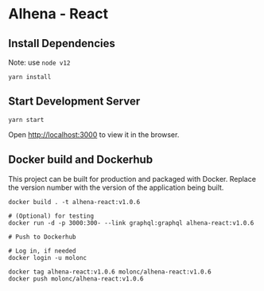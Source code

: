 # Alhena - React

## Install Dependencies
Note: use `node v12`
```
yarn install
```

## Start Development Server
```
yarn start
```
Open [http://localhost:3000](http://localhost:3000) to view it in the browser.

## Docker build and Dockerhub
This project can be built for production and packaged with Docker. Replace the version number with the version of the application being built.

```
docker build . -t alhena-react:v1.0.6

# (Optional) for testing
docker run -d -p 3000:300- --link graphql:graphql alhena-react:v1.0.6

# Push to Dockerhub

# Log in, if needed
docker login -u molonc 

docker tag alhena-react:v1.0.6 molonc/alhena-react:v1.0.6
docker push molonc/alhena-react:v1.0.6
```
